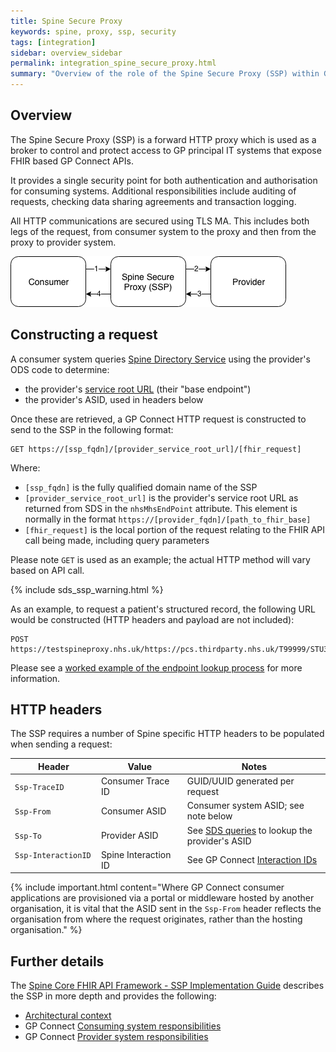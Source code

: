 ```yaml
---
title: Spine Secure Proxy
keywords: spine, proxy, ssp, security
tags: [integration]
sidebar: overview_sidebar
permalink: integration_spine_secure_proxy.html
summary: "Overview of the role of the Spine Secure Proxy (SSP) within GP Connect"
---
```


## Overview ##

The Spine Secure Proxy (SSP) is a forward HTTP proxy which is used as a broker to control and protect access to GP principal IT systems that expose FHIR based GP Connect APIs.  

It provides a single security point for both authentication and authorisation for consuming systems. Additional responsibilities include auditing of requests, checking data sharing agreements and transaction logging. 

All HTTP communications are secured using TLS MA. This includes both legs of the request, from consumer system to the proxy and then from the proxy to provider system.

![Spine Security Proxy](images/integration/ssp-diagram.png)

## Constructing a request ##

A consumer system queries [Spine Directory Service](integration_spine_directory_service.html#querying-sds) using the provider's ODS code to determine:

- the provider's [service root URL](development_fhir_api_guidance.html#service-root-url) (their "base endpoint")
- the provider's ASID, used in headers below

Once these are retrieved, a GP Connect HTTP request is constructed to send to the SSP in the following format:

```http
GET https://[ssp_fqdn]/[provider_service_root_url]/[fhir_request]
```

Where:

  - `[ssp_fqdn]` is the fully qualified domain name of the SSP
  - `[provider_service_root_url]` is the provider's service root URL as returned from SDS in the `nhsMhsEndPoint` attribute. This element is normally in the format `https://[provider_fqdn]/[path_to_fhir_base]`
  - `[fhir_request]` is the local portion of the request relating to the FHIR API call being made, including query parameters

Please note `GET` is used as an example; the actual HTTP method will vary based on API call.

{% include sds_ssp_warning.html %}

As an example, to request a patient's structured record, the following URL would be constructed (HTTP headers and payload are not included):

```http
POST https://testspineproxy.nhs.uk/https://pcs.thirdparty.nhs.uk/T99999/STU3/1/Patient/$gpc.getstructuredrecord
```

Please see a [worked example of the endpoint lookup process](integration_spine_directory_service.html#worked-example-of-the-endpoint-lookup-process) for more information.

## HTTP headers ##

The SSP requires a number of Spine specific HTTP headers to be populated when sending a request:

| Header               | Value | Notes |
|----------------------|-------|-------|
| `Ssp-TraceID`        | Consumer Trace ID | GUID/UUID generated per request |
| `Ssp-From`           | Consumer ASID | Consumer system ASID; see note below |
| `Ssp-To`             | Provider ASID | See [SDS queries](integration_spine_directory_service.html#worked-example-of-the-endpoint-lookup-process) to lookup the provider's ASID |
| `Ssp-InteractionID` &nbsp; &nbsp; &nbsp; | Spine Interaction ID  &nbsp; &nbsp; &nbsp; &nbsp; | See GP Connect [Interaction IDs](integration_interaction_ids.html#list-of-interaction-ids) |

{% include important.html content="Where GP Connect consumer applications are provisioned via a portal or middleware hosted by another organisation, it is vital that the ASID sent in the `Ssp-From` header reflects the organisation from where the request originates, rather than the hosting organisation." %}

## Further details ##

The [Spine Core FHIR API Framework - SSP Implementation Guide](https://developer.nhs.uk/apis/spine-core-1-0/ssp_implementation_guide.html) describes the SSP in more depth and provides the following:

- [Architectural context](https://developer.nhs.uk/apis/spine-core-1-0/ssp_implementation_guide.html#system-architecture)
- GP Connect [Consuming system responsibilities](https://developer.nhs.uk/apis/spine-core-1-0/ssp_implementation_guide.html#consumer)
- GP Connect [Provider system responsibilities](https://developer.nhs.uk/apis/spine-core-1-0/ssp_implementation_guide.html#provider)

